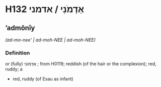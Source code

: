 # H132 אַדְמֹנִי / אדמני

## ʼadmônîy

_(ad-mo-nee' | ad-moh-NEE | ad-moh-NEE)_

### Definition

or (fully) אַדְמוֹנִי ; from H0119; reddish (of the hair or the complexion); red, ruddy; a

- red, ruddy (of Esau as infant)
